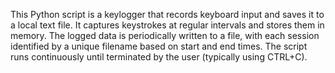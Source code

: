 This Python script is a keylogger that records keyboard input and saves it to a local text file.
It captures keystrokes at regular intervals and stores them in memory. The logged data is periodically written to a file, with each session identified by a unique filename based on start and end times. 
The script runs continuously until terminated by the user (typically using CTRL+C).
